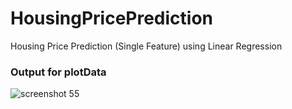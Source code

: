 # HousingPricePrediction
Housing Price Prediction (Single Feature) using Linear Regression

### Output for plotData

![screenshot 55](https://user-images.githubusercontent.com/28994081/42132348-070a7c7c-7d34-11e8-83d8-23af8c8d9196.png)
